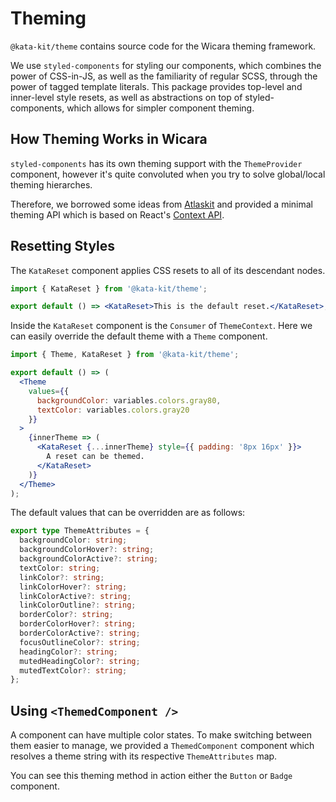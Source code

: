# Theming

`@kata-kit/theme` contains source code for the Wicara theming framework.

We use `styled-components` for styling our components, which combines the power of CSS-in-JS, as well as the familiarity of regular SCSS, through the power of tagged template literals. This package provides top-level and inner-level style resets, as well as abstractions on top of styled-components, which allows for simpler component theming.

## How Theming Works in Wicara

`styled-components` has its own theming support with the `ThemeProvider` component, however it's quite convoluted when you try to solve global/local theming hierarches.

Therefore, we borrowed some ideas from [Atlaskit](https://atlaskit.atlassian.com/packages/core/theme) and provided a minimal theming API which is based on React's [Context API](https://reactjs.org/docs/context.html).

## Resetting Styles

The `KataReset` component applies CSS resets to all of its descendant nodes.

```jsx
import { KataReset } from '@kata-kit/theme';

export default () => <KataReset>This is the default reset.</KataReset>;
```

Inside the `KataReset` component is the `Consumer` of `ThemeContext`. Here we can easily override the default theme with a `Theme` component.

```jsx
import { Theme, KataReset } from '@kata-kit/theme';

export default () => (
  <Theme
    values={{
      backgroundColor: variables.colors.gray80,
      textColor: variables.colors.gray20
    }}
  >
    {innerTheme => (
      <KataReset {...innerTheme} style={{ padding: '8px 16px' }}>
        A reset can be themed.
      </KataReset>
    )}
  </Theme>
);
```

The default values that can be overridden are as follows:

```ts
export type ThemeAttributes = {
  backgroundColor: string;
  backgroundColorHover?: string;
  backgroundColorActive?: string;
  textColor: string;
  linkColor?: string;
  linkColorHover?: string;
  linkColorActive?: string;
  linkColorOutline?: string;
  borderColor?: string;
  borderColorHover?: string;
  borderColorActive?: string;
  focusOutlineColor?: string;
  headingColor?: string;
  mutedHeadingColor?: string;
  mutedTextColor?: string;
};
```

## Using `<ThemedComponent />`

A component can have multiple color states. To make switching between them easier to manage, we provided a `ThemedComponent` component which resolves a theme string with its respective `ThemeAttributes` map.

You can see this theming method in action either the `Button` or `Badge` component.
